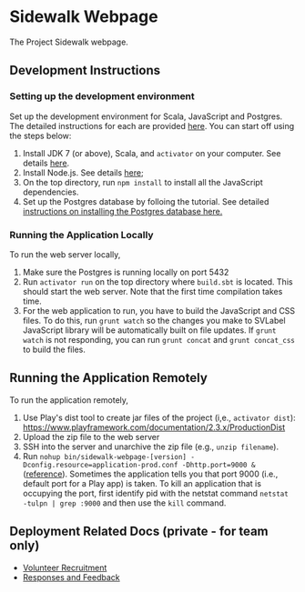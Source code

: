 # Sidewalk Webpage
The Project Sidewalk webpage.

## Development Instructions

### Setting up the development environment
Set up the development environment for Scala, JavaScript and Postgres. The detailed instructions for each are provided [here](https://github.com/ProjectSidewalk/Instructions). You can start off using the steps below:

1. Install JDK 7 (or above), Scala, and `activator` on your computer. See details [here](https://github.com/ProjectSidewalk/Instructions#java--scala).
2. Install Node.js. See details [here](https://github.com/ProjectSidewalk/Instructions#javascript);
3. On the top directory, run `npm install` to install all the JavaScript dependencies.
4. Set up the Postgres database by folloing the tutorial. See detailed [instructions on installing the Postgres database here.](https://github.com/ProjectSidewalk/Instructions#postgresql)

### Running the Application Locally
To run the web server locally,

1. Make sure the Postgres is running locally on port 5432
2. Run `activator run` on the top directory where `build.sbt` is located. This should start the web server. 
Note that the first time compilation takes time.
3. For the web application to run, you have to build the JavaScript and CSS files. 
To do this, run `grunt watch` so the changes you make to SVLabel JavaScript library 
will be automatically built on file updates. If `grunt watch` is not responding,
you can run `grunt concat` and `grunt concat_css` to build the files.

## Running the Application Remotely
To run the application remotely,

1. Use Play's dist tool to create jar files of the project (i,e., `activator dist`): https://www.playframework.com/documentation/2.3.x/ProductionDist
2. Upload the zip file to the web server
3. SSH into the server and unarchive the zip file (e.g., `unzip filename`).
4. Run `nohup bin/sidewalk-webpage-[version] -Dconfig.resource=application-prod.conf -Dhttp.port=9000 &` ([reference](http://alvinalexander.com/scala/play-framework-deploying-application-production-server)). Sometimes the application tells you that port 9000 (i.e., default port for a Play app) is taken. To kill an application that is occupying the port, first identify pid with the netstat command `netstat -tulpn | grep :9000` and then use the `kill` command.

## Deployment Related Docs (private - for team only)
- [Volunteer Recruitment](https://docs.google.com/document/d/1S0QkTX4OP1eMoIK6NZ5Cu2EpCV5Y3lTOf5lFiCqiItA/edit#heading=h.txqj819si9cz)
- [Responses and Feedback](https://docs.google.com/document/d/1e-Z9k2NL7hdgN2MZC8zIjwMohBl-xz7pta9vjCHQXnk/edit)
